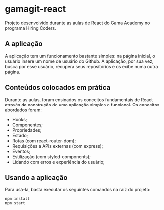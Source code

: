 # gamagit-react
Projeto desenvolvido durante as aulas de React do Gama Academy no programa Hiring Coders.

## A aplicação
A aplicação tem um funcionamento bastante simples: na página inicial, o usuário insere um nome de usuário do Github. A aplicação, por sua vez, busca por esse usuário, recupera seus repositórios e os exibe numa outra página.

## Conteúdos colocados em prática
Durante as aulas, foram ensinados os conceitos fundamentais de React através da construção de uma aplicação simples e funcional. Os conceitos abordados foram:
- Hooks;
- Componentes;
- Propriedades;
- Estado;
- Rotas (com react-router-dom);
- Requisições a APIs externas (com express);
- Eventos;
- Estilização (com styled-components);
- Lidando com erros e experiência do usuário;

## Usando a aplicação
Para usá-la, basta executar os seguintes comandos na raíz do projeto:
```
npm install
npm start
```
